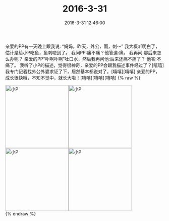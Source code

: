﻿---
title: "2016-3-31"
date: 2016-3-31 12:46:00
tags: 文字
categories: 妈妈
---
亲爱的PP有一天晚上跟我说:
“妈妈，昨天，外公，雨，刺～”
我大概听明白了，估计是给小P吃鱼，鱼刺哽到了。
我问PP:痛不痛？他答道:痛。
我再问:那后来怎么办呢？
亲爱的PP“卟啊卟啊”吐口水，然后我再问他:后来还痛不痛了？
他答:不痛了。
我听了小P的描述，觉得很神奇，亲爱的PP会跟我描述事件经过了？[嘻嘻]
我专门记着找外公外婆求证了下，居然基本都说对了。[嘻嘻][嘻嘻]
亲爱的PP，成长很快哦，不知不觉中，就长大啦！[嘻嘻][嘻嘻][嘻嘻]
{% raw %}
<div style="width:500 px">
<div style="float:left; width:100 px"><img src="/images/微信图片_20171012141418.jpg" width="200" alt="小P"></div>
<div style="float:left; width:100 px"><img src="/images/微信图片_20171012141426.jpg" width="200" alt="小P"></div>
<div style="float:left; width:100 px"><img src="/images/微信图片_20171012141434.jpg" width="200" alt="小P"></div>
<div style="float:left; width:100 px"><img src="/images/微信图片_20171012141441.jpg" width="200" alt="小P"></div>
<div style="clear:both"></div>
</div>
{% endraw %}